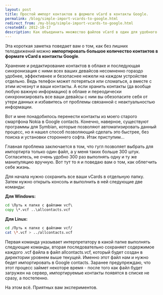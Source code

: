 ```yaml
---
layout: post
title: Простой импорт контактов в формате vCard в контакты Google.
permalink: /blog/simple-import-vcards-to-google.html
redirect_from: /my-blog/simple-import-vcards-to-google.html
createdAt: 2012-10-17
description: Как объединить множество файлов vCard в один для удобного массового импорта контактов в Google Contacts.
---
```


Эта короткая заметка поведает вам о том, как без лишних телодвижений можно **импортировать большое количество контактов в формате vCard в контакты Google**.

Хранение и редактирование контактов в облаке и последующая синхронизация с ними всех ваших девайсов несомненно гораздо удобнее, эффективнее и безопаснее нежели на каждом устройстве отдельно. Ведь телефон может потеряться или сломаться, а вместе с этим исчезнут и ваши контакты. А если хранить контакты (да вообще любую важную информацию) в облаке и переодически синхронизировать все ваши девайсы с ним вы обезопасите себя от утери данных и избавитесь от проблемы связанной с неактуальностью информации.

Вот и мне понадобилось перенести контакты из моего старого смартфона Nokia в Google contacts. Конечно, наверное, существуют программы для Symbian, которые позволяют автоматизировать данный процесс, но я нашел способ позволяющий сделать это быстрее, без поиска и установки стороннего софта. Итак приступим...

<!--more-->

Главная проблема заключается в том, что гугл позволяет выбрать для импортирта только один файл, а у меня таких больше 300 штук. Согласитесь, не очень удобно 300 раз выполнять одну и ту же манипуляцию вручную. Вот тут то я и поведаю вам о том, как облегчить себе жизнь.

Для начала нужно сохранить все ваши vCards в отдельную папку. Затем нужно открыть консоль и выполнить в ней следующие две команды:

**Для Windows:**

```bat
cd \Путь к папке с файлами vcf\
copy \*.vcf ..\allcontacts.vcf
```

**Для Linux:**

```bash
cd /Путь к папке с файлами vcf/
cat \*.vcf > ../allcontacts.vcf
```

Первая команда указывает интерпретатору в какой папке выполнять следующие команды, вторая последовательно сохраняет содержимое каждого .vcf файла в файл allcontacts.vcf, который будет создан в директории уровнем выше текущей. Именно этот файл нам и нужно бедет импортировать в Google contacts. Заранее предупреждаю, что этот процесс займет некоторе время - после того как файл будет загружен на сервер, импортируемые контакты появятся в списке не сразу, а постепенно.

На этом всё. Приятных вам экспериментов.
